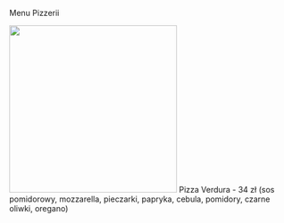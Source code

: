 Menu Pizzerii 


<img src = "img/1.jpg" width = 300>
Pizza Verdura - 34 zł (sos pomidorowy, mozzarella, pieczarki, papryka, cebula, pomidory, czarne oliwki, oregano)
